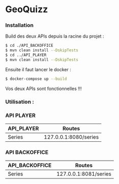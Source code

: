 # GeoQuizz

### Installation

Build des deux APIs depuis la racine du projet : 
```sh
$ cd ./API_BACKOFFICE
$ mvn clean install --DskipTests
$ cd ../API_PLAYER
$ mvn clean install --DskipTests
```

Ensuite il faut lancer le docker : 
```sh
$ docker-compose up --build
```

Vos deux APIs sont fonctionnelles !!!

### Utilisation : 
### API PLAYER

| API_PLAYER | Routes |
| ------ | ------ |
| Series | 127.0.0.1:8080/series |

### API BACKOFFICE

| API_BACKOFFICE | Routes |
| ------ | ------ |
| Series | 127.0.0.1:8081/series |

